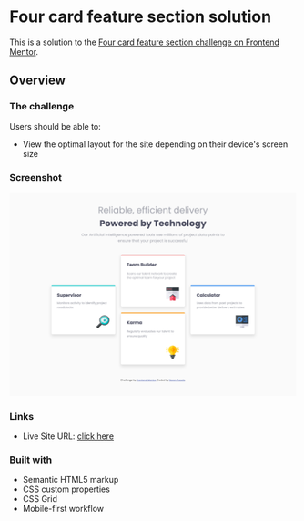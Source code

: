 # Four card feature section solution

This is a solution to the [Four card feature section challenge on Frontend Mentor](https://www.frontendmentor.io/challenges/four-card-feature-section-weK1eFYK).


## Overview

### The challenge

Users should be able to:

- View the optimal layout for the site depending on their device's screen size

### Screenshot

![](./images/ss.png)

### Links

- Live Site URL: [click here](https://four-cards-section-07.netlify.app/)

### Built with

- Semantic HTML5 markup
- CSS custom properties
- CSS Grid
- Mobile-first workflow